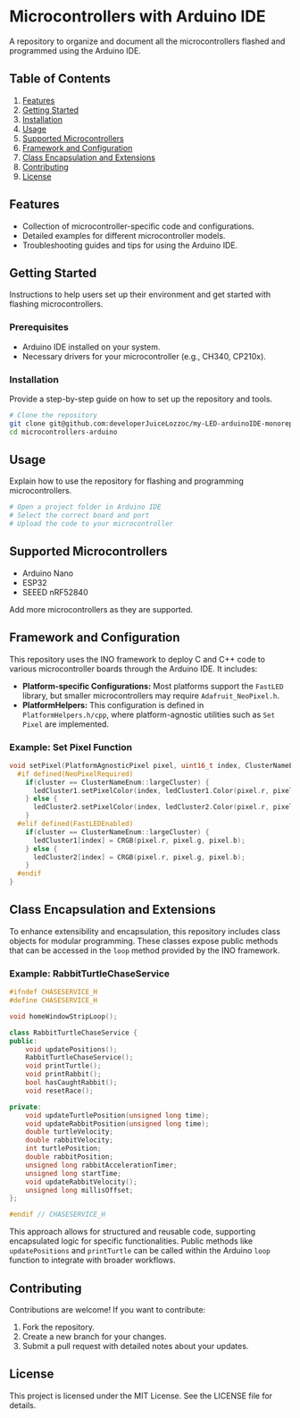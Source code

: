 # Microcontrollers with Arduino IDE

A repository to organize and document all the microcontrollers flashed and programmed using the Arduino IDE.

## Table of Contents

1. [Features](#features)
2. [Getting Started](#getting-started)
3. [Installation](#installation)
4. [Usage](#usage)
5. [Supported Microcontrollers](#supported-microcontrollers)
6. [Framework and Configuration](#framework-and-configuration)
7. [Class Encapsulation and Extensions](#class-encapsulation-and-extensions)
8. [Contributing](#contributing)
9. [License](#license)

## Features

- Collection of microcontroller-specific code and configurations.
- Detailed examples for different microcontroller models.
- Troubleshooting guides and tips for using the Arduino IDE.

## Getting Started

Instructions to help users set up their environment and get started with flashing microcontrollers.

### Prerequisites

- Arduino IDE installed on your system.
- Necessary drivers for your microcontroller (e.g., CH340, CP210x).

### Installation

Provide a step-by-step guide on how to set up the repository and tools.

```bash
# Clone the repository
git clone git@github.com:developerJuiceLozzoc/my-LED-arduinoIDE-monorepo.git
cd microcontrollers-arduino
```

## Usage

Explain how to use the repository for flashing and programming microcontrollers.

```bash
# Open a project folder in Arduino IDE
# Select the correct board and port
# Upload the code to your microcontroller
```

## Supported Microcontrollers

- Arduino Nano
- ESP32
- SEEED nRF52840

Add more microcontrollers as they are supported.

## Framework and Configuration

This repository uses the INO framework to deploy C and C++ code to various microcontroller boards through the Arduino IDE. It includes:

- **Platform-specific Configurations:** Most platforms support the `FastLED` library, but smaller microcontrollers may require `Adafruit_NeoPixel.h`.
- **PlatformHelpers:** This configuration is defined in `PlatformHelpers.h/cpp`, where platform-agnostic utilities such as `Set Pixel` are implemented.

### Example: Set Pixel Function

```cpp
void setPixel(PlatformAgnosticPixel pixel, uint16_t index, ClusterNameEnum cluster) {
  #if defined(NeoPixelRequired)
    if(cluster == ClusterNameEnum::largeCluster) {
      ledCluster1.setPixelColor(index, ledCluster1.Color(pixel.r, pixel.g, pixel.b));
    } else {
      ledCluster2.setPixelColor(index, ledCluster2.Color(pixel.r, pixel.g, pixel.b));
    }
  #elif defined(FastLEDEnabled)
    if(cluster == ClusterNameEnum::largeCluster) {
      ledCluster1[index] = CRGB(pixel.r, pixel.g, pixel.b);
    } else {
      ledCluster2[index] = CRGB(pixel.r, pixel.g, pixel.b);
    }
  #endif
}
```

## Class Encapsulation and Extensions

To enhance extensibility and encapsulation, this repository includes class objects for modular programming. These classes expose public methods that can be accessed in the `loop` method provided by the INO framework.

### Example: RabbitTurtleChaseService

```cpp
#ifndef CHASESERVICE_H
#define CHASESERVICE_H

void homeWindowStripLoop();

class RabbitTurtleChaseService {
public:
    void updatePositions();
    RabbitTurtleChaseService();
    void printTurtle();
    void printRabbit();
    bool hasCaughtRabbit();
    void resetRace();

private:
    void updateTurtlePosition(unsigned long time);
    void updateRabbitPosition(unsigned long time);
    double turtleVelocity;
    double rabbitVelocity;
    int turtlePosition;
    double rabbitPosition;
    unsigned long rabbitAccelerationTimer;
    unsigned long startTime;
    void updateRabbitVelocity();
    unsigned long millisOffset;
};

#endif // CHASESERVICE_H
```

This approach allows for structured and reusable code, supporting encapsulated logic for specific functionalities. Public methods like `updatePositions` and `printTurtle` can be called within the Arduino `loop` function to integrate with broader workflows.

## Contributing

Contributions are welcome! If you want to contribute:

1. Fork the repository.
2. Create a new branch for your changes.
3. Submit a pull request with detailed notes about your updates.

## License

This project is licensed under the MIT License. See the LICENSE file for details.
